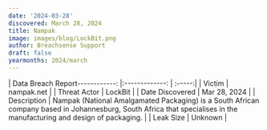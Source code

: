 ```yaml
---
date: '2024-03-28'
discovered: March 28, 2024
title: Nampak
image: images/blog/LockBit.png
author: Breachsense Support
draft: false
yearmonths: 2024/march
---
```


| Data Breach Report------------:     |:-------------:    | :-----:|
| Victim      | nampak.net      | 
| Threat Actor      | LockBit      | 
| Date Discovered      | Mar 28, 2024      | 
| Description      | Nampak (National Amalgamated Packaging) is a South African company based in Johannesburg, South Africa that specialises in the manufacturing and design of packaging.      | 
| Leak Size      | Unknown      | 

